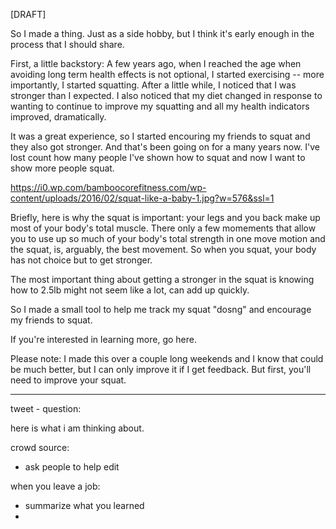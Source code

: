 [DRAFT]

So I made a thing. Just as a side hobby, but I think it's early enough in the process that I should share. 

First, a little backstory: A few years ago, when I reached the age when avoiding long term health effects is not optional, 
I started exercising -- more importantly, I started squatting. After a little while, I noticed that I was stronger than I expected. 
I also noticed that my diet changed in response to wanting to continue to improve my squatting and all my health indicators  improved, 
dramatically. 

It was a great experience, so I started encouring my friends to squat and they also got stronger. And that's been going on for a many years now. 
I've lost count how many people I've shown how to squat and now I want to show more people squat. 

https://i0.wp.com/bamboocorefitness.com/wp-content/uploads/2016/02/squat-like-a-baby-1.jpg?w=576&ssl=1

Briefly, here is why the squat is important: your legs and you back make up most of your body's total muscle. There only a few momements that allow 
you to use up so much of your body's total strength in one move motion and the squat, is, arguably, the best movement. So when you squat, 
your body has not choice but to get stronger.

The most important thing about getting a stronger in the squat is knowing how to 
2.5lb might not seem like a lot, can add up quickly. 

 So I made a small tool to help me track my squat "dosng" and encourage my friends to squat.

If you're interested in learning more, go here. 

Please note: I made this over a couple long weekends and I know that could be much better, but I can only improve it if I get feedback. But first, 
you'll need to improve your squat. 

----
tweet - question:

here is what i am thinking about.

crowd source:
- ask people to help edit

when you leave a job:
- summarize what you learned
- 